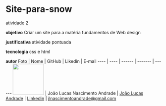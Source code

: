 # Site-para-snow
atividade 2


**objetivo**
Criar um site para a matéria fundamentos de Web design

**justificativa**
atividade pontuada

**tecnologia**
css e html

**autor**
Foto | Nome | GitHub | Likedin | E-mail
---- | ---- | ------ | ------- | ------
<img src="snow/img/perfil.jpg" width="100px">  | João Lucas Nascimento Andrade | [João Lucas Andrade](https://github.com/Jlucas93/Form) | [Linkedin](https://www.linkedin.com/in/joão-lucas-nascimento-andrade-34574398) | jlnascimentoandrade@gmail.com